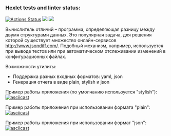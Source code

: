 ### Hexlet tests and linter status:
[![Actions Status](https://github.com/StanislavOkopnyi/python-project-50/workflows/hexlet-check/badge.svg)](https://github.com/StanislavOkopnyi/python-project-50/actions)
<a href="https://codeclimate.com/github/StanislavOkopnyi/python-project-50/maintainability"><img src="https://api.codeclimate.com/v1/badges/d58d8329a2afaf9f91a9/maintainability" /></a>
<a href="https://codeclimate.com/github/StanislavOkopnyi/python-project-50/test_coverage"><img src="https://api.codeclimate.com/v1/badges/d58d8329a2afaf9f91a9/test_coverage" /></a>

Вычислитель отличий – программа, определяющая разницу между двумя структурами данных. Это популярная задача, для решения которой существует множество онлайн-сервисов http://www.jsondiff.com/. Подобный механизм, например, используется при выводе тестов или при автоматическом отслеживании изменений в конфигурационных файлах.

Возможности утилиты:

* Поддержка разных входных форматов: yaml, json
* Генерация отчета в виде plain, stylish и json

Пример работы приложения (по умолчанию используется "stylish"):
[![asciicast](https://asciinema.org/a/IdyGo3MJrNEDtCNeCCeDM0dvj.svg)](https://asciinema.org/a/IdyGo3MJrNEDtCNeCCeDM0dvj)


Пример работы приложения при использовании формата "plain":
[![asciicast](https://asciinema.org/a/ih0TsXOWlMpr3qZrX47svxDjR.svg)](https://asciinema.org/a/ih0TsXOWlMpr3qZrX47svxDjR)

Пример работы приложения при использовании формат "json":
[![asciicast](https://asciinema.org/a/W5YRowOUEnU3ExKPB2oINAUjM.svg)](https://asciinema.org/a/W5YRowOUEnU3ExKPB2oINAUjM)
